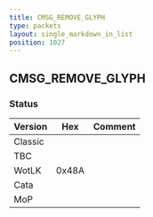 ```yaml
---
title: CMSG_REMOVE_GLYPH
type: packets
layout: single_markdown_in_list
position: 1027
---
```


## CMSG_REMOVE_GLYPH

### Status

Version    | Hex        | Comment
---------- | ---------- | ---------- 
Classic    |            |
TBC        |            |
WotLK      | 0x48A      | 
Cata       |            |
MoP        |            |
